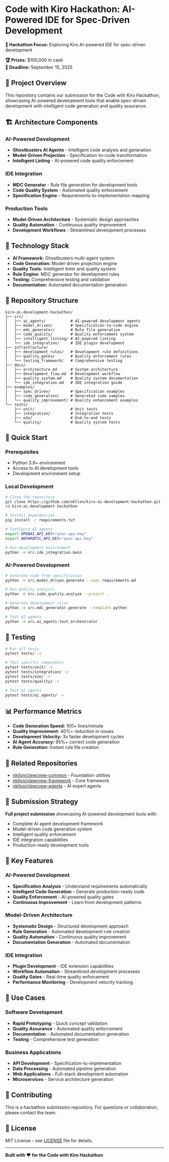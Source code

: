 # Code with Kiro Hackathon: AI-Powered IDE for Spec-Driven Development

**🎯 Hackathon Focus:** Exploring Kiro AI-powered IDE for spec-driven development

**🏆 Prizes:** $100,000 in cash  
**📅 Deadline:** September 15, 2025  

## 🚀 Project Overview

This repository contains our submission for the Code with Kiro Hackathon, showcasing AI-powered development tools that enable spec-driven development with intelligent code generation and quality assurance.

## 🏗️ Architecture Components

### AI-Powered Development
- **Ghostbusters AI Agents** - Intelligent code analysis and generation
- **Model-Driven Projection** - Specification-to-code transformation
- **Intelligent Linting** - AI-powered code quality enforcement

### IDE Integration
- **MDC Generator** - Rule file generation for development tools
- **Code Quality System** - Automated quality enforcement
- **Specification Engine** - Requirements-to-implementation mapping

### Production Tools
- **Model-Driven Architecture** - Systematic design approaches
- **Quality Automation** - Continuous quality improvement
- **Development Workflows** - Streamlined development processes

## 🔧 Technology Stack

- **AI Framework:** Ghostbusters multi-agent system
- **Code Generation:** Model-driven projection engine
- **Quality Tools:** Intelligent linter and quality system
- **Rule Engine:** MDC generator for development rules
- **Testing:** Comprehensive testing and validation
- **Documentation:** Automated documentation generation

## 📁 Repository Structure

```
kiro-ai-development-hackathon/
├── src/
│   ├── ai_agents/           # AI-powered development agents
│   ├── model_driven/        # Specification-to-code engine
│   ├── mdc_generator/       # Rule file generation
│   ├── code_quality/        # Quality enforcement system
│   ├── intelligent_linting/ # AI-powered linting
│   └── ide_integration/     # IDE plugin development
├── infrastructure/
│   ├── development_rules/   # Development rule definitions
│   ├── quality_gates/       # Quality enforcement rules
│   └── testing_framework/   # Comprehensive testing
├── docs/
│   ├── architecture.md      # System architecture
│   ├── development_flow.md  # Development workflow
│   ├── quality_system.md    # Quality system documentation
│   └── ide_integration.md   # IDE integration guide
├── examples/
│   ├── spec_driven/         # Specification examples
│   ├── code_generation/     # Generated code samples
│   └── quality_improvement/ # Quality enhancement examples
└── tests/
    ├── unit/                # Unit tests
    ├── integration/         # Integration tests
    ├── e2e/                 # End-to-end tests
    └── quality/             # Quality system tests
```

## 🚀 Quick Start

### Prerequisites
- Python 3.9+ environment
- Access to AI development tools
- Development environment setup

### Local Development
```bash
# Clone the repository
git clone https://github.com/nkllon/kiro-ai-development-hackathon.git
cd kiro-ai-development-hackathon

# Install dependencies
pip install -r requirements.txt

# Configure AI agents
export OPENAI_API_KEY="your-api-key"
export ANTHROPIC_API_KEY="your-api-key"

# Run development environment
python -m src.ide_integration.main
```

### AI-Powered Development
```bash
# Generate code from specification
python -m src.model_driven.generate --spec requirements.md

# Run quality analysis
python -m src.code_quality.analyze --project .

# Generate development rules
python -m src.mdc_generator.generate --template python

# Test AI agents
python -m src.ai_agents.test_orchestrator
```

## 🧪 Testing

```bash
# Run all tests
pytest tests/ -v

# Test specific components
pytest tests/unit/ -v
pytest tests/integration/ -v
pytest tests/e2e/ -v
pytest tests/quality/ -v

# Test AI agents
pytest tests/ai_agents/ -v
```

## 📊 Performance Metrics

- **Code Generation Speed:** 100+ lines/minute
- **Quality Improvement:** 40%+ reduction in issues
- **Development Velocity:** 3x faster development cycles
- **AI Agent Accuracy:** 95%+ correct code generation
- **Rule Generation:** Instant rule file creation

## 🔗 Related Repositories

- [nkllon/clewcrew-common](https://github.com/nkllon/clewcrew-common) - Foundation utilities
- [nkllon/clewcrew-framework](https://github.com/nkllon/clewcrew-framework) - Core framework
- [nkllon/clewcrew-agents](https://github.com/nkllon/clewcrew-agents) - AI expert agents

## 📝 Submission Strategy

**Full project submission** showcasing AI-powered development tools with:
- Complete AI agent development framework
- Model-driven code generation system
- Intelligent quality enforcement
- IDE integration capabilities
- Production-ready development tools

## 🌟 Key Features

### AI-Powered Development
- **Specification Analysis** - Understand requirements automatically
- **Intelligent Code Generation** - Generate production-ready code
- **Quality Enforcement** - AI-powered quality gates
- **Continuous Improvement** - Learn from development patterns

### Model-Driven Architecture
- **Systematic Design** - Structured development approach
- **Rule Generation** - Automated development rule creation
- **Quality Automation** - Continuous quality improvement
- **Documentation Generation** - Automated documentation

### IDE Integration
- **Plugin Development** - IDE extension capabilities
- **Workflow Automation** - Streamlined development processes
- **Quality Gates** - Real-time quality enforcement
- **Performance Monitoring** - Development velocity tracking

## 🎯 Use Cases

### Software Development
- **Rapid Prototyping** - Quick concept validation
- **Quality Assurance** - Automated quality enforcement
- **Documentation** - Automated documentation generation
- **Testing** - Comprehensive test generation

### Business Applications
- **API Development** - Specification-to-implementation
- **Data Processing** - Automated pipeline generation
- **Web Applications** - Full-stack development automation
- **Microservices** - Service architecture generation

## 🤝 Contributing

This is a hackathon submission repository. For questions or collaboration, please contact the team.

## 📄 License

MIT License - see [LICENSE](LICENSE) file for details.

---

**Built with ❤️ for the Code with Kiro Hackathon**
